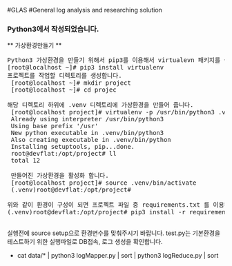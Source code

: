 #GLAS
#General log analysis and researching solution
### Python3에서 작성되었습니다.
 ** 가상환경만들기 **
<pre>
Python3 가상환경을 만들기 위해서 pip3를 이용해서 virtualevn 패키지를 설치합니다.
[root@localhost ~]# pip3 install virtualenv
프로젝트를 작업할 디렉토리를 생성합니다.
 [root@localhost ~]# mkdir project
 [root@localhost ~]# cd projec

해당 디렉토리 하위에 .venv 디렉토리에 가상환경을 만들어 줍니다.
 [root@localhost project]# virtualenv -p /usr/bin/python3 .venv
 Already using interpreter /usr/bin/python3
 Using base prefix '/usr'
 New python executable in .venv/bin/python3
 Also creating executable in .venv/bin/python
 Installing setuptools, pip...done.
 root@devflat:/opt/project# ll
 total 12

 만들어진 가상환경을 활성화 합니다.
 [root@localhost project]# source .venv/bin/activate
 (.venv)root@devflat:/opt/project#

위와 같이 환경이 구성이 되면 프로젝트 파일 중 requirements.txt 를 이용해서 추가 패키지를 설치합니다.
(.venv)root@devflat:/opt/project# pip3 install -r requirements.txt
 </pre> 

실행전에 source setup으로 환경변수를 맞춰주시기 바랍니다.
test.py는 기본환경을 테스트하기 위한 실행파일로 DB접속, 로그 생성을 확인합니다.  

+ cat data/* | python3 logMapper.py | sort | python3 logReduce.py | sort

